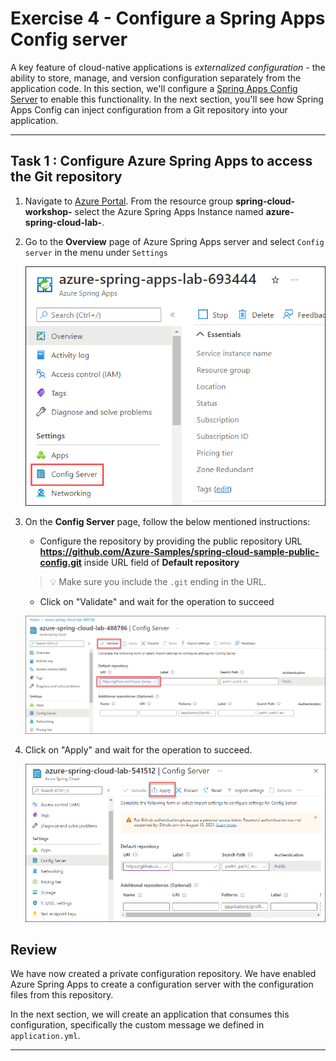 # Exercise 4 - Configure a Spring Apps Config server

A key feature of cloud-native applications is *externalized configuration* - the ability to store, manage, and version configuration separately from the application code. In this section, we'll configure a [Spring Apps Config Server](https://cloud.spring.io/spring-cloud-config) to enable this functionality. In the next section, you'll see how Spring Apps Config can inject configuration from a Git repository into your application.

---

## Task 1 : Configure Azure Spring Apps to access the Git repository

1. Navigate to [Azure Portal](https://portal.azure.com). From the resource group **spring-cloud-workshop-<inject key="DeploymentID" enableCopy="false"/>** select the Azure Spring Apps Instance named **azure-spring-cloud-lab-<inject key="DeploymentID" enableCopy="false"/>**.

2. Go to the **Overview** page of Azure Spring Apps server and select `Config server` in the menu under `Settings`

   ![Config server](../media/configserver.png)

3. On the **Config Server** page, follow the below mentioned instructions:

      - Configure the repository by providing the public repository URL **https://github.com/Azure-Samples/spring-cloud-sample-public-config.git** inside URL field of **Default repository**

     >💡 Make sure you include the `.git` ending in the URL.
 
     - Click on "Validate" and wait for the operation to succeed  
     
      ![Spring Cloud config server](media/MJA-ex4-02.png)
   
5. Click on "Apply" and wait for the operation to succeed.

     ![apply](media/apply1.png)

## Review

We have now created a private configuration repository. We have enabled Azure Spring Apps to create a configuration server with the configuration files from this repository.

In the next section, we will create an application that consumes this configuration, specifically the custom message we defined in `application.yml`.

---
